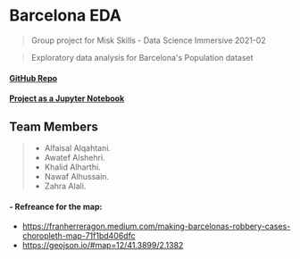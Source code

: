 
# Barcelona EDA

> Group project for Misk Skills - Data Science Immersive 2021-02 

> Exploratory data analysis for Barcelona's Population dataset 

#### [GitHub Repo](https://github.com/AlfaisalGassim/Barcelona_EDA)  
#### [Project as a Jupyter Notebook ](https://alfaisalgassim.github.io/Barcelona_EDA/BarcelonaFINAL.html)


## Team Members
> * Alfaisal Alqahtani.
> * Awatef Alshehri.
> * Khalid Alharthi.
> * Nawaf Alhussain.
> * Zahra Alali.


#### - Refreance for the map: 
- https://franherreragon.medium.com/making-barcelonas-robbery-cases-choropleth-map-71f1bd406dfc
- https://geojson.io/#map=12/41.3899/2.1382
